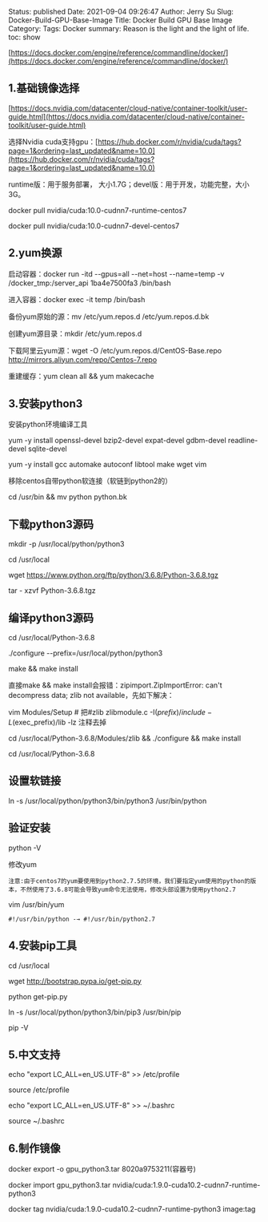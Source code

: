 Status: published
Date: 2021-09-04 09:26:47
Author: Jerry Su
Slug: Docker-Build-GPU-Base-Image
Title: Docker Build GPU Base Image
Category: 
Tags: Docker
summary: Reason is the light and the light of life.
toc: show

[https://docs.docker.com/engine/reference/commandline/docker/](https://docs.docker.com/engine/reference/commandline/docker/)

## 1.基础镜像选择

[https://docs.nvidia.com/datacenter/cloud-native/container-toolkit/user-guide.html](https://docs.nvidia.com/datacenter/cloud-native/container-toolkit/user-guide.html)

选择Nvidia cuda支持gpu：[https://hub.docker.com/r/nvidia/cuda/tags?page=1&ordering=last_updated&name=10.0](https://hub.docker.com/r/nvidia/cuda/tags?page=1&ordering=last_updated&name=10.0)

runtime版：用于服务部署， 大小1.7G；devel版：用于开发，功能完整，大小3G。

docker pull nvidia/cuda:10.0-cudnn7-runtime-centos7 

docker pull nvidia/cuda:10.0-cudnn7-devel-centos7

## 2.yum换源

启动容器：docker run -itd --gpus=all  --net=host --name=temp -v /docker_tmp:/server_api 1ba4e7500fa3  /bin/bash

进入容器：docker exec -it temp /bin/bash

备份yum原始的源：mv /etc/yum.repos.d /etc/yum.repos.d.bk

创建yum源目录：mkdir /etc/yum.repos.d

下载阿里云yum源：wget -O /etc/yum.repos.d/CentOS-Base.repo http://mirrors.aliyun.com/repo/Centos-7.repo

重建缓存：yum clean all && yum makecache

## 3.安装python3

安装python环境编译工具

yum -y install openssl-devel bzip2-devel expat-devel gdbm-devel readline-devel sqlite-devel

yum -y install gcc automake autoconf libtool make wget vim

移除centos自带python软连接（软链到python2的）

cd /usr/bin && mv python python.bk

## 下载python3源码

mkdir -p /usr/local/python/python3

cd /usr/local

wget https://www.python.org/ftp/python/3.6.8/Python-3.6.8.tgz

tar - xzvf Python-3.6.8.tgz

## 编译python3源码

cd /usr/local/Python-3.6.8

./configure --prefix=/usr/local/python/python3

make && make install

直接make && make install会报错：zipimport.ZipImportError: can't decompress data; zlib not available，先如下解决：

vim Modules/Setup  # 把#zlib zlibmodule.c -I$(prefix)/include -L$(exec_prefix)/lib -lz 注释去掉

cd /usr/local/Python-3.6.8/Modules/zlib && ./configure && make install

cd /usr/local/Python-3.6.8

## 设置软链接

ln -s /usr/local/python/python3/bin/python3 /usr/bin/python

## 验证安装

python -V

修改yum

`注意:由于centos7的yum要使用到python2.7.5的环境，我们要指定yum使用的python的版本，不然使用了3.6.8可能会导致yum命令无法使用，修改头部设置为使用python2.7`

vim /usr/bin/yum

`#!/usr/bin/python -→ #!/usr/bin/python2.7`

## 4.安装pip工具

cd /usr/local

wget http://bootstrap.pypa.io/get-pip.py

python get-pip.py

ln -s /usr/local/python/python3/bin/pip3 /usr/bin/pip

pip -V

## 5.中文支持

echo "export LC_ALL=en_US.UTF-8" >> /etc/profile

source  /etc/profile

echo "export LC_ALL=en_US.UTF-8" >> ~/.bashrc

source ~/.bashrc

## 6.制作镜像

docker export -o gpu_python3.tar  8020a9753211(容器号)

docker import gpu_python3.tar nvidia/cuda:1.9.0-cuda10.2-cudnn7-runtime-python3

docker tag nvidia/cuda:1.9.0-cuda10.2-cudnn7-runtime-python3  image:tag

